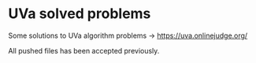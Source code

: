 # UVa solved problems

Some solutions to UVa algorithm problems -> https://uva.onlinejudge.org/

All pushed files has been accepted previously.


